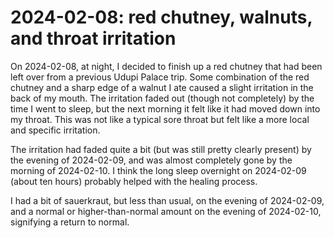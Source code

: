 # 2024-02-08: red chutney, walnuts, and throat irritation

On 2024-02-08, at night, I decided to finish up a red chutney that had
been left over from a previous Udupi Palace trip. Some combination of
the red chutney and a sharp edge of a walnut I ate caused a slight
irritation in the back of my mouth. The irritation faded out (though
not completely) by the time I went to sleep, but the next morning it
felt like it had moved down into my throat. This was not like a
typical sore throat but felt like a more local and specific
irritation.

The irritation had faded quite a bit (but was still pretty clearly
present) by the evening of 2024-02-09, and was almost completely gone
by the morning of 2024-02-10. I think the long sleep overnight on
2024-02-09 (about ten hours) probably helped with the healing process.

I had a bit of sauerkraut, but less than usual, on the evening of
2024-02-09, and a normal or higher-than-normal amount on the evening
of 2024-02-10, signifying a return to normal.
